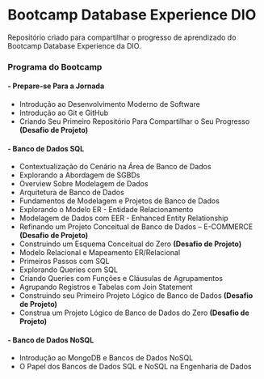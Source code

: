 # Bootcamp Database Experience DIO
Repositório criado para compartilhar o progresso de aprendizado do Bootcamp Database Experience da DIO.

### Programa do Bootcamp

#### - Prepare-se Para a Jornada
  - Introdução ao Desenvolvimento Moderno de Software
  - Introdução ao Git e GitHub
  - Criando Seu Primeiro Repositório Para Compartilhar o Seu Progresso **(Desafio de Projeto)**

#### - Banco de Dados SQL 
  - Contextualização do Cenário na Área de Banco de Dados
  - Explorando a Abordagem de SGBDs
  - Overview Sobre Modelagem de Dados
  - Arquitetura de Banco de Dados
  - Fundamentos de Modelagem e Projetos de Banco de Dados
  - Explorando o Modelo ER - Entidade Relacionamento
  - Modelagem de Dados com EER - Enhanced Entity Relationship
  - Refinando um Projeto Conceitual de Banco de Dados – E-COMMERCE **(Desafio de Projeto)**
  - Construindo um Esquema Conceitual do Zero **(Desafio de Projeto)**
  - Modelo Relacional e Mapeamento ER/Relacional
  - Primeiros Passos com SQL
  - Explorando Queries com SQL
  - Criando Queries com Funções e Cláusulas de Agrupamentos
  - Agrupando Registros e Tabelas com Join Statement
  - Construindo seu Primeiro Projeto Lógico de Banco de Dados **(Desafio de Projeto)**
  - Construa um Projeto Lógico de Banco de Dados do Zero **(Desafio de Projeto)**

#### - Banco de Dados NoSQL
  - Introdução ao MongoDB e Bancos de Dados NoSQL
  - O Papel dos Bancos de Dados SQL e NoSQL na Engenharia de Dados
